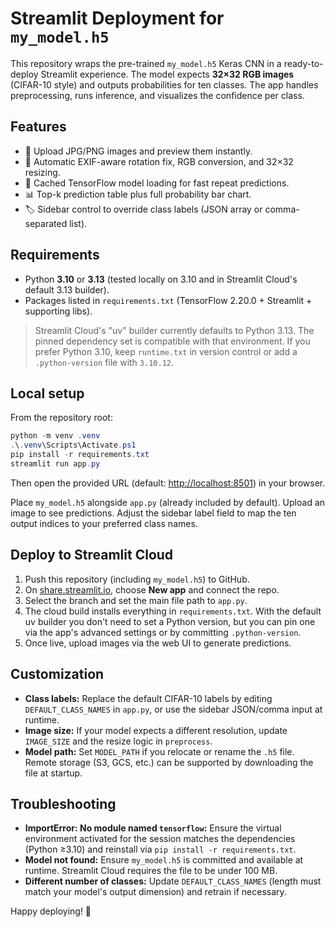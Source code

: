 # Streamlit Deployment for `my_model.h5`

This repository wraps the pre-trained `my_model.h5` Keras CNN in a ready-to-deploy Streamlit experience. The model expects **32×32 RGB images** (CIFAR-10 style) and outputs probabilities for ten classes. The app handles preprocessing, runs inference, and visualizes the confidence per class.

## Features

- 📁 Upload JPG/PNG images and preview them instantly.
- 🔄 Automatic EXIF-aware rotation fix, RGB conversion, and 32×32 resizing.
- 🧠 Cached TensorFlow model loading for fast repeat predictions.
- 📊 Top-k prediction table plus full probability bar chart.
- 🏷️ Sidebar control to override class labels (JSON array or comma-separated list).

## Requirements

- Python **3.10** or **3.13** (tested locally on 3.10 and in Streamlit Cloud's default 3.13 builder).
- Packages listed in `requirements.txt` (TensorFlow 2.20.0 + Streamlit + supporting libs).

> Streamlit Cloud's "uv" builder currently defaults to Python 3.13. The pinned dependency set is compatible with that environment. If you prefer Python 3.10, keep `runtime.txt` in version control or add a `.python-version` file with `3.10.12`.

## Local setup

From the repository root:

```powershell
python -m venv .venv
.\.venv\Scripts\Activate.ps1
pip install -r requirements.txt
streamlit run app.py
```

Then open the provided URL (default: <http://localhost:8501>) in your browser.

Place `my_model.h5` alongside `app.py` (already included by default). Upload an image to see predictions. Adjust the sidebar label field to map the ten output indices to your preferred class names.

## Deploy to Streamlit Cloud

1. Push this repository (including `my_model.h5`) to GitHub.
2. On [share.streamlit.io](https://share.streamlit.io/), choose **New app** and connect the repo.
3. Select the branch and set the main file path to `app.py`.
4. The cloud build installs everything in `requirements.txt`. With the default uv builder you don't need to set a Python version, but you can pin one via the app's advanced settings or by committing `.python-version`.
5. Once live, upload images via the web UI to generate predictions.

## Customization

- **Class labels:** Replace the default CIFAR-10 labels by editing `DEFAULT_CLASS_NAMES` in `app.py`, or use the sidebar JSON/comma input at runtime.
- **Image size:** If your model expects a different resolution, update `IMAGE_SIZE` and the resize logic in `preprocess`.
- **Model path:** Set `MODEL_PATH` if you relocate or rename the `.h5` file. Remote storage (S3, GCS, etc.) can be supported by downloading the file at startup.

## Troubleshooting

- **ImportError: No module named `tensorflow`:** Ensure the virtual environment activated for the session matches the dependencies (Python ≥3.10) and reinstall via `pip install -r requirements.txt`.
- **Model not found:** Ensure `my_model.h5` is committed and available at runtime. Streamlit Cloud requires the file to be under 100 MB.
- **Different number of classes:** Update `DEFAULT_CLASS_NAMES` (length must match your model's output dimension) and retrain if necessary.

Happy deploying! 🎈
